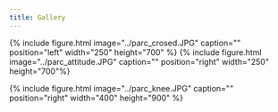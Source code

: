 ```yaml
---
title: Gallery
---
```


{% include figure.html image="../parc_crosed.JPG" caption="" position="left" width="250" height="700" %}
{% include figure.html image="../parc_attitude.JPG" caption="" position="right" width="250" height="700"%}


{% include figure.html image="../parc_knee.JPG" caption="" position="right" width="400" height="900" %}


